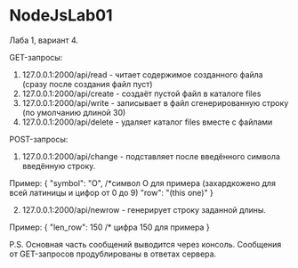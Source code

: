 # NodeJsLab01
Лаба 1, вариант 4.

GET-запросы:
1) 127.0.0.1:2000/api/read - читает содержимое созданного файла (сразу после создания файл пуст)
2) 127.0.0.1:2000/api/create - создаёт пустой файл в каталоге files
3) 127.0.0.1:2000/api/write - записывает в файл сгенерированную строку (по умолчанию длиной 30)
4) 127.0.0.1:2000/api/delete - удаляет каталог files вместе с файлами

POST-запросы:
1) 127.0.0.1:2000/api/change - подставляет после введённого символа введённую строку.

Пример:
{ 
	"symbol": "O",          /*символ O для примера (захардкожено для всей латиницы и цифор от 0 до 9)
	"row": "(this one)"
}

2) 127.0.0.1:2000/api/newrow - генерирует строку заданной длины.

Пример:
{ 
	"len_row": 150         /* цифра 150 для примера
}

P.S. Основная часть сообщений выводится через консоль. Сообщения от GET-запросов продублированы в ответах сервера.